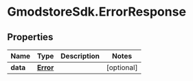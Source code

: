 # GmodstoreSdk.ErrorResponse

## Properties

Name | Type | Description | Notes
------------ | ------------- | ------------- | -------------
**data** | [**Error**](Error.md) |  | [optional] 


